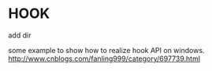 # HOOK
add dir

some example to show how to realize hook API on windows.
http://www.cnblogs.com/fanling999/category/697739.html
